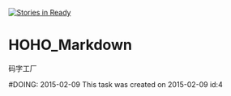 [![Stories in Ready](https://badge.waffle.io/HOHOOO/Alive.png?label=ready&title=Ready)](https://waffle.io/HOHOOO/Alive?utm_source=badge)
# HOHO_Markdown
码字工厂



#DOING: 2015-02-09 This task was created on 2015-02-09 id:4
